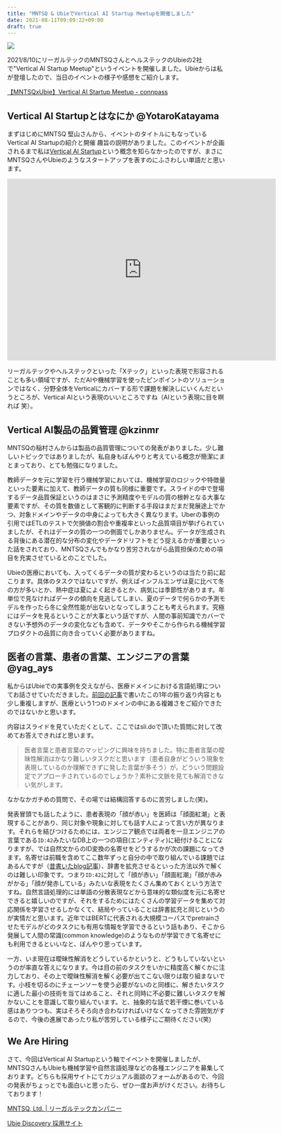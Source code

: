 ```yaml
---
title: "MNTSQ & UbieでVertical AI Startup Meetupを開催しました"
date: 2021-08-11T09:09:22+09:00
draft: true
---
```


![](/img/vertical_ai_header.png)

2021/8/10にリーガルテックのMNTSQさんとヘルステックのUbieの2社で"Vertical AI Startup Meetup"というイベントを開催しました。Ubieからは私が登壇したので、当日のイベントの様子や感想をご紹介します。

[【MNTSQxUbie】Vertical AI Startup Meetup \- connpass](https://connpass.com/event/219275/)

## Vertical AI Startupとはなにか @YotaroKatayama
まずはじめにMNTSQ 堅山さんから、イベントのタイトルにもなっているVertical AI Startupの紹介と開催 趣旨の説明がありました。このイベントが企画されるまで私は[Vertical AI Startup](https://bradfordcross.com/vertical-ai-startups-solving-industry-specific-problems-by-combining-ai-and-subject-matter-expertise/)という概念を知らなかったのですが、まさにMNTSQさんやUbieのようなスタートアップを表すのにふさわしい単語だと思います。

<iframe src="https://docs.google.com/presentation/d/e/2PACX-1vQNKP6KNF22xRBMuDkorhbbDWIBNhW_aTAweY6HoAmTqEl-NTHj7vzUVCcDmYZI5sDZvkPM_JBGVb05/embed?start=false&amp;loop=false&amp;delayms=3000" frameborder="0" width="620" height="420" allowfullscreen="true" mozallowfullscreen="true" webkitallowfullscreen="true"></iframe>

リーガルテックやヘルステックといった「Xテック」といった表現で形容されることも多い領域ですが、ただAIや機械学習を使ったピンポイントのソリューションではなく、分野全体をVerticalにカバーする形で課題を解決しにいくんだというところが、Vertical AIという表現のいいところですね（AIという表現に目を瞑れば 笑）。


## Vertical AI製品の品質管理 @kzinmr
<script async class="speakerdeck-embed" data-id="337943f093384d66b61944e9d7a1da24" data-ratio="1.77777777777778" src="//speakerdeck.com/assets/embed.js"></script>

MNTSQの稲村さんからは製品の品質管理についての発表がありました。少し難しいトピックではありましたが、私自身もぼんやりと考えている概念が簡潔にまとまっており、とても勉強になりました。

教師データを元に学習を行う機械学習においては、機械学習のロジックや特徴量といった要素に加えて、教師データの質も同様に重要です。スライドの中で登場するデータ品質保証というのはまさに予測精度やモデルの質の根幹となる大事な要素ですが、その質を数値として客観的に判断する手段はまだまだ発展途上でかつ、対象ドメインやデータの中身によっても大きく異なります。Uberの事例の引用ではETLのテストで欠損値の割合や重複率といった品質項目が挙げられていましたが、それはデータの質の一つの側面でしかありません。データが生成される背後にある潜在的な分布の変化やデータドリフトをどう捉えるかが重要といった話をされており、MNTSQさんでもかなり苦労されながら品質担保のための項目を充実させているとのことでした。

Ubieの医療においても、入ってくるデータの質が変わるというのは当たり前に起こります。具体のタスクではないですが、例えばインフルエンザは夏に比べて冬の方が多いとか、熱中症は夏によく起きるとか、病気には季節性があります。年単位で見なければデータの傾向を見逃してしまい、夏のデータで何らかの予測モデルを作ったら冬に全然性能が出ないとなってしまうことも考えられます。究極にはデータを見るということが大事という話ですが、人間の事前知識でカバーできない予想外のデータの変化なども含めて、データやそこから作られる機械学習プロダクトの品質に向き合っていく必要がありますね。

## 医者の言葉、患者の言葉、エンジニアの言葉 @yag_ays

<script async class="speakerdeck-embed" data-id="2a3da5bb8977415fab90bca822466a72" data-ratio="1.77777777777778" src="//speakerdeck.com/assets/embed.js"></script>

私からはUbieでの実事例を交えながら、医療ドメインにおける言語処理についてお話させていただきました。[前回の記事](https://yag-ays.github.io/article/mednlp/)で書いたこの1年の振り返り内容とも少し重複しますが、医療という1つのドメインの中にある複雑さをご紹介できたのではないかと思います。

内容はスライドを見ていただくとして、ここではsli.doで頂いた質問に対して改めてお答えできればと思います。

> 医者言葉と患者言葉のマッピングに興味を持ちました。特に患者言葉の曖昧性解消はかなり難しいタスクだと思います（患者自身がどういう現象を表現しているのか理解できずに発した言葉が多そう）が，どういう問題設定でアプローチされているのでしょうか？素朴に文脈を見ても解消できない気がします。

なかなかガチめの質問で、その場では結構回答するのに苦労しました(笑)。

発表冒頭でも話したように、患者表現の「顔が赤い」を医師は「顔面紅潮」と表現することがあり、同じ対象や現象に対しても話す人によって言い方が異なります。それらを結びつけるためには、エンジニア観点では両者を一旦エンジニアの言葉である`ID:42`みたいなDB上の一つの項目(エンティティ)に紐付けることになりますが、では自然文からのID変換の名寄せをどうするかが次の課題になってきます。名寄せは前職を含めてここ数年ずっと自分の中で取り組んでいる課題ではあるんですが（[昔書いたblog記事](https://buildersbox.corp-sansan.com/entry/2020/03/10/110000)）、辞書を拡充させるといった方法以外で解くのは難しい印象です。つまり`ID:42`に対して「顔が赤い」「顔面紅潮」「顔が赤みがかる」「顔が発赤している」みたいな表現をたくさん集めておくという方法ですね。自然言語処理的には単語の分散表現などから意味的な類似度を元に名寄せできると嬉しいのですが、それをするためにはたくさんの学習データを集めて対応関係を学習させるしかなくて、結局やっていることは辞書拡充と同じというのが実情だと思います。近年ではBERTに代表される大規模コーパスでpretrainさせたモデルがどのタスクにも有用な情報を学習できるという話もあり、そこから発展して人間の常識(common knowledge)のようなものが学習できて名寄せにも利用できるといいなと、ぼんやり思っています。

一方、いま現在は曖昧性解消をどうしているかというと、どうもしていないというのが率直な答えになります。今は目の前のタスクをいかに精度高く解くかに注力しており、その上で曖昧性解消を解く必要が出てこない限りは取り組まないです。小枝を切るのにチェーンソーを使う必要がないのと同様に、解きたいタスクに適した最小の技術を当てはめること、それと同時に不必要に難しいタスクを解かないことを意識して取り組んでいます。と、抽象的な話で若干煙に巻いている感はありつつも、実はそろそろ向き合わなければいけなくなってきた雰囲気がするので、今後の進展であったり私が苦労している様子にご期待ください(笑)

## We Are Hiring
さて、今回はVertical AI Startupという軸でイベントを開催しましたが、MNTSQさんもUbieも機械学習や自然言語処理などの各種エンジニアを募集しております。どちらも採用サイトにてカジュアル面談のフォームがあるので、今回の発表がちょっとでも面白いと思ったら、ぜひ一度お声がけください。お待ちしております！

[MNTSQ, Ltd\. \| リーガルテックカンパニー](https://www.mntsq.co.jp/careers/)

[Ubie Discovery 採用サイト](https://recruit.ubie.life/)